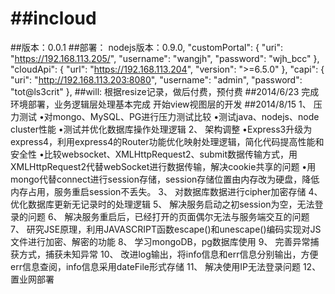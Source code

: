 ##incloud
=======
##版本：0.0.1
##部署：
	nodejs版本：0.9.0,
	"customPortal": {
		"uri": "https://192.168.113.205/",
		"username": "wangjh",
		"password": "wjh_bcc"
	},
	"cloudApi": {
		"url": "https://192.168.113.204",
		"version": ">=6.5.0"
	},
	"capi": {
		"uri": "http://192.168.113.203:8080",
		"username": "admin",
		"password": "tot@ls3crit"
	},
##will:
根据resize记录，做后付费，预付费
##2014/6/23
完成环境部署，业务逻辑层处理基本完成
开始view视图层的开发
##2014/8/15
1、	压力测试
•对mongo、MySQL、PG进行压力测试比较
•测试java、nodejs、node cluster性能
•测试并优化数据库操作处理逻辑
2、	架构调整
•Express3升级为express4，利用express4的Router功能优化映射处理逻辑，简化代码提高性能和安全性
•比较websocket、XMLHttpRequest2、submit数据传输方式，用XMLHttpRequest2代替webSocket进行数据传输，解决cookie共享的问题
•用mongo代替connect进行session存储，session存储位置由内存改为硬盘，降低内存占用，服务重启session不丢失。
3、	对数据库数据进行cipher加密存储
4、	优化数据库更新无记录时的处理逻辑
5、	解决服务启动之初session为空，无法登录的问题
6、	解决服务重启后，已经打开的页面偶尔无法与服务端交互的问题
7、	研究JSE原理，利用JAVASCRIPT函数escape()和unescape()编码实现对JS文件进行加密、解密的功能
8、	学习mongoDB，pg数据库使用
9、	完善异常捕获方式，捕获未知异常
10、	改进log输出，将info信息和err信息分别输出，方便err信息查阅，info信息采用dateFile形式存储
11、	解决使用IP无法登录问题
12、	置业网部署
